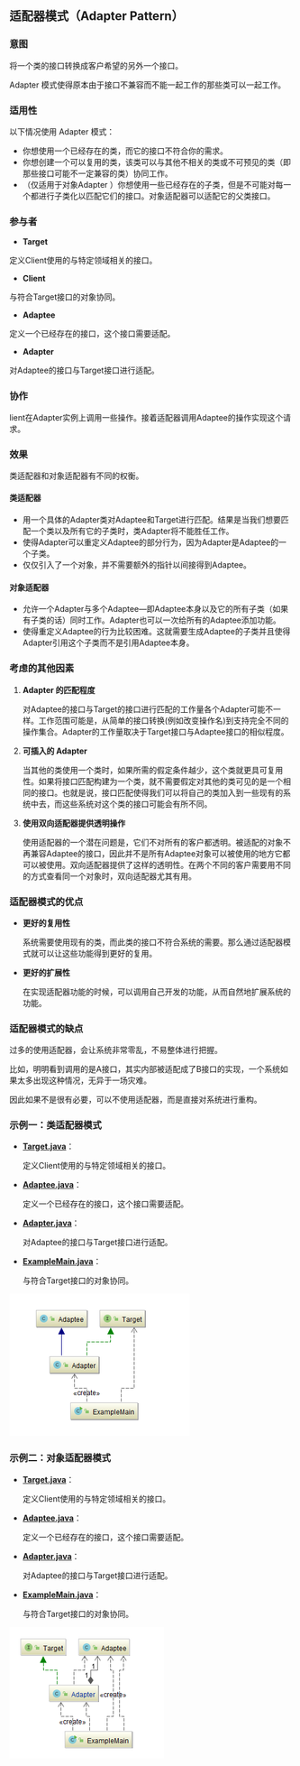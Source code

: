 ## 适配器模式（Adapter Pattern）

### 意图
将一个类的接口转换成客户希望的另外一个接口。

Adapter 模式使得原本由于接口不兼容而不能一起工作的那些类可以一起工作。

### 适用性

以下情况使用 Adapter 模式：

- 你想使用一个已经存在的类，而它的接口不符合你的需求。
- 你想创建一个可以复用的类，该类可以与其他不相关的类或不可预见的类（即那些接口可能不一定兼容的类）协同工作。
- （仅适用于对象Adapter ）你想使用一些已经存在的子类，但是不可能对每一个都进行子类化以匹配它们的接口。对象适配器可以适配它的父类接口。

### 参与者
-	**Target**

定义Client使用的与特定领域相关的接口。

-	**Client**

与符合Target接口的对象协同。

-	**Adaptee**

定义一个已经存在的接口，这个接口需要适配。

-	**Adapter**

对Adaptee的接口与Target接口进行适配。

### 协作
lient在Adapter实例上调用一些操作。接着适配器调用Adaptee的操作实现这个请求。

### 效果

类适配器和对象适配器有不同的权衡。

#### 类适配器

- 用一个具体的Adapter类对Adaptee和Target进行匹配。结果是当我们想要匹配一个类以及所有它的子类时，类Adapter将不能胜任工作。
- 使得Adapter可以重定义Adaptee的部分行为，因为Adapter是Adaptee的一个子类。
- 仅仅引入了一个对象，并不需要额外的指针以间接得到Adaptee。

#### 对象适配器

- 允许一个Adapter与多个Adaptee—即Adaptee本身以及它的所有子类（如果有子类的话）同时工作。Adapter也可以一次给所有的Adaptee添加功能。
- 使得重定义Adaptee的行为比较困难。这就需要生成Adaptee的子类并且使得Adapter引用这个子类而不是引用Adaptee本身。

### 考虑的其他因素

1. **Adapter 的匹配程度**

   对Adaptee的接口与Target的接口进行匹配的工作量各个Adapter可能不一样。工作范围可能是，从简单的接口转换(例如改变操作名)到支持完全不同的操作集合。Adapter的工作量取决于Target接口与Adaptee接口的相似程度。

2. **可插入的 Adapter**

   当其他的类使用一个类时，如果所需的假定条件越少，这个类就更具可复用性。如果将接口匹配构建为一个类，就不需要假定对其他的类可见的是一个相同的接口。也就是说，接口匹配使得我们可以将自己的类加入到一些现有的系统中去，而这些系统对这个类的接口可能会有所不同。

3. **使用双向适配器提供透明操作**

   使用适配器的一个潜在问题是，它们不对所有的客户都透明。被适配的对象不再兼容Adaptee的接口，因此并不是所有Adaptee对象可以被使用的地方它都可以被使用。双向适配器提供了这样的透明性。在两个不同的客户需要用不同的方式查看同一个对象时，双向适配器尤其有用。

### 适配器模式的优点

- **更好的复用性**

  系统需要使用现有的类，而此类的接口不符合系统的需要。那么通过适配器模式就可以让这些功能得到更好的复用。

- **更好的扩展性**

  在实现适配器功能的时候，可以调用自己开发的功能，从而自然地扩展系统的功能。

### 适配器模式的缺点

过多的使用适配器，会让系统非常零乱，不易整体进行把握。

比如，明明看到调用的是A接口，其实内部被适配成了B接口的实现，一个系统如果太多出现这种情况，无异于一场灾难。

因此如果不是很有必要，可以不使用适配器，而是直接对系统进行重构。

### 示例一：类适配器模式

- **[Target.java](Pattern41_Adapter/src/main/java/com/jueee/example01/Target.java)**：

  定义Client使用的与特定领域相关的接口。

- **[Adaptee.java](Pattern41_Adapter/src/main/java/com/jueee/example01/Adaptee.java)**：

  定义一个已经存在的接口，这个接口需要适配。

- **[Adapter.java](Pattern41_Adapter/src/main/java/com/jueee/example01/Adapter.java)**：

  对Adaptee的接口与Target接口进行适配。

- **[ExampleMain.java](Pattern41_Adapter/src/main/java/com/jueee/example01/ExampleMain.java)**：

  与符合Target接口的对象协同。

![1565349393507](assets/1565349393507.png)

### 示例二：对象适配器模式

- **[Target.java](Pattern41_Adapter/src/main/java/com/jueee/example02/Target.java)**：

  定义Client使用的与特定领域相关的接口。

- **[Adaptee.java](Pattern41_Adapter/src/main/java/com/jueee/example02/Adaptee.java)**：

  定义一个已经存在的接口，这个接口需要适配。

- **[Adapter.java](Pattern41_Adapter/src/main/java/com/jueee/example02/Adapter.java)**：

  对Adaptee的接口与Target接口进行适配。

- **[ExampleMain.java](Pattern41_Adapter/src/main/java/com/jueee/example02/ExampleMain.java)**：

  与符合Target接口的对象协同。

![1565349509338](assets/1565349509338.png)

